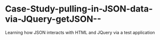 Case-Study-pulling-in-JSON-data-via-JQuery-getJSON--
====================================================

Learning how JSON interacts with HTML and JQuery via a test application
